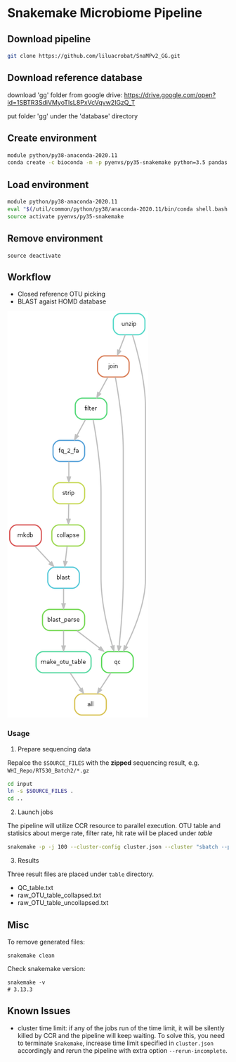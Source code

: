 # Snakemake Microbiome Pipeline

## Download pipeline
```bash
git clone https://github.com/liluacrobat/SnaMPv2_GG.git
```

## Download reference database

download 'gg' folder from google drive:
https://drive.google.com/open?id=1SBTR3SdiVMyoTIsL8PxVcVqvw2IGzQ_T

put folder 'gg' under the 'database' directory

## Create environment

```bash
module python/py38-anaconda-2020.11
conda create -c bioconda -m -p pyenvs/py35-snakemake python=3.5 pandas snakemake
```

## Load environment

```bash
module python/py38-anaconda-2020.11
eval "$(/util/common/python/py38/anaconda-2020.11/bin/conda shell.bash hook)"
source activate pyenvs/py35-snakemake
```

## Remove environment

```
source deactivate
```

## Workflow

  * Closed reference OTU picking
  * BLAST agaist HOMD database

![workflow_0](./misc/dag.png)

### Usage

1. Prepare sequencing data

  Repalce the `$SOURCE_FILES` with the __zipped__ sequencing result, e.g. `WHI_Repo/RT530_Batch2/*.gz`

  ```bash
  cd input
  ln -s $SOURCE_FILES .
  cd ..
  ```

2. Launch jobs

  The pipeline will utilize CCR resource to parallel execution.
  OTU table and statisics about merge rate, filter rate, hit rate wiil be placed under _table_

  ```bash
  snakemake -p -j 100 --cluster-config cluster.json --cluster "sbatch --partition {cluster.partition} --time {cluster.time} --nodes {cluster.nodes} --ntasks-per-node {cluster.ntasks-per-node}" --latency-wait 60
  ```

3. Results

 Three result files are placed under `table` directory.
 
 * QC_table.txt  
 * raw_OTU_table_collapsed.txt  
 * raw_OTU_table_uncollapsed.txt
 

## Misc

  To remove generated files:
  ```
  snakemake clean
  ```

  Check snakemake version:
  ```
  snakemake -v
  # 3.13.3
  ```

## Known Issues

* cluster time limit: if any of the jobs run of the time limit, it will be silently killed by CCR and the pipeline will keep waiting. To solve this, you need to terminate `Snakemake`, increase time limit specified in `cluster.json` accordingly and rerun the pipeline with extra option `--rerun-incomplete`.
